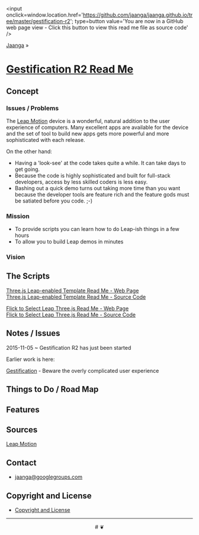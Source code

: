 <span style=display:none; >[You are now in a GitHub source code view - click this link to view this read me file as a web page]( http://jaanga.github.io/gestification-r2/ "View file as a web page." ) </span>
<input onclick=window.location.href='https://github.com/jaanga/jaanga.github.io/tree/master/gestification-r2'; type=button  value='You are now in a GitHub web page view - Click this button to view this read me file as source code' />

[Jaanga]( http://jaanga.github.io ) »
 
<!--
[Gestification R2]( http://jaanga.github.io/gestification-r2/  ) » 
-->

[Gestification R2 Read Me]( index.html )
===

<!--
[Template Three.js Draw Things - Demo - Full Screen]( http://jaanga.github.io/cookbook-threejs/templates/template-threejs-draw-things-r1.html )

## Web Page / Source Code

<iframe class=ifr src=http://jaanga.github.io/cookbook-html/templates/code-edit-view/code-edit-view-r2.html#http://jaanga.github.io/cookbook-threejs/templates/template-threejs-draw-things-r1.html width=100% height=600px ></iframe>  
###### _Template Three.js Draw Things - Dev revision - Code Edit View_ /  [Edit full screen]( http://jaanga.github.io/cookbook-html/templates/code-edit-view/code-edit-view-r2.html#http://jaanga.github.io/cookbook-threejs/templates/template-threejs-draw-things-r1.html )
-->


## Concept

### Issues / Problems
<!--

The general format is an adaptation of the ideas developed in Alexander's _et al_ [A Patttern Language]( https://books.google.com/books?id=hwAHmktpk5IC&pg=PR10#v=onepage&q&f=false ) - as sammarized on page 10.

Each pattern describes a problem which occurs over and over again in our environment, and then describes the core of the solution to that problem, in such a way that you can use this solution a million times over, without ever doing it the same way twice.

patterns are descriptions of common problems and proposal for the solutions that can be used repeatedly every time the problem is encountered and producing an different outcome.

-->

The [Leap Motion]( http://leapmotion.com ) device is a wonderful, natural addition to the user experience of computers.
Many excellent apps are available for the device and the set of tool to build new apps gets more powerful and more sophisticated with each release.

On the other hand:

* Having a 'look-see' at the code takes quite a while. It can take days to get going.
* Because the code is highly sophisticated and built for full-stack developers, access by less skilled coders is less easy.
* Bashing out a quick demo turns out taking more time than you want because the developer tools are feature rich and the feature gods must be satiated before you code. ;-) 

### Mission
<!-- a statement of a rationale, applicable now as well as in the future -->

* To provide scripts you can learn how to do Leap-ish things in a few hours
* To allow you to build Leap demos in minutes


### Vision
<!--  a descriptive picture of a desired future state -->

## The Scripts


[Three.js Leap-enabled Template Read Me - Web Page]( http://jaanga.github.io/gestification-r2/threejs-leap-enabled-template/ )  
[Three.js Leap-enabled Template Read Me - Source Code]( https://github.com/jaanga/jaanga.github.io/tree/master/gestification-r2/threejs-leap-enabled-template/ )

[Flick to Select Leap Three.js Read Me - Web Page]( http://jaanga.github.io/gestification-r2/flick-to-select-leap-threejs/ )  
[Flick to Select Leap Three.js  Read Me - Source Code]( https://github.com/jaanga/jaanga.github.io/tree/master/gestification-r2/flick-to-select-leap-threejs/ )

  

## Notes / Issues

2015-11-05 ~ Gestification R2 has just been started

Earlier work is here:

[Gestification]( http://jaanga.github.io/gestification/ ) - Beware the overly complicated user experience



## Things to Do / Road Map


## Features

 
## Sources

[Leap Motion]( http://leapmotion.com )

## Contact

* jaanga@googlegroups.com

## Copyright and License

* [Copyright and License]( http://jaanga.github.io/#http://jaanga.github.io/jaanga-copyright-and-mit-license.md ) 

***

<center title="dingbat" >
# <a href=javascript:window.scrollTo(0,0); style=text-decoration:none; >❦</a>
</center>
